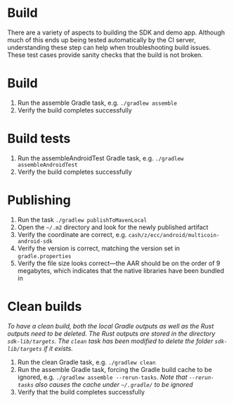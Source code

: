 # Build
There are a variety of aspects to building the SDK and demo app.  Although much of this ends up being tested automatically by the CI server, understanding these step can help when troubleshooting build issues.  These test cases provide sanity checks that the build is not broken.

# Build
1. Run the assemble Gradle task, e.g. `./gradlew assemble`
1. Verify the build completes successfully

# Build tests
1. Run the assembleAndroidTest Gradle task, e.g. `./gradlew assembleAndroidTest`
1. Verify the build completes successfully

# Publishing
1. Run the task `./gradlew publishToMavenLocal`
1. Open the `~/.m2` directory and look for the newly published artifact
1. Verify the coordinate are correct, e.g. `cash/z/ecc/android/multicoin-android-sdk`
1. Verify the version is correct, matching the version set in `gradle.properties`
1. Verify the file size looks correct—the AAR should be on the order of 9 megabytes, which indicates that the native libraries have been bundled in

# Clean builds
_To have a clean build, both the local Gradle outputs as well as the Rust outputs need to be deleted.  The Rust outputs are stored in the directory `sdk-lib/targets`.  The `clean` task has been modified to delete the folder `sdk-lib/targets` if it exists._
1. Run the clean Gradle task, e.g. `./gradlew clean`
1. Run the assemble Gradle task, forcing the Gradle build cache to be ignored, e.g. `./gradlew assemble --rerun-tasks`. _Note that `--rerun-tasks` also causes the cache under `~/.gradle/` to be ignored_
1. Verify that the build completes successfully